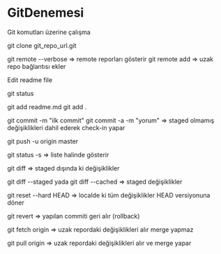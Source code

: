 # GitDenemesi
Git komutları üzerine çalışma

git clone git_repo_url.git

git remote --verbose => remote reporları gösterir
git remote add <shortName> <url> => uzak repo bağlantısı ekler

Edit readme file

git status

git add readme.md
git add .

git commit -m "ilk commit"
git commit -a -m "yorum" => staged olmamış değişiklikleri dahil ederek check-in yapar

git push -u origin master

git status -s => liste halinde gösterir

git diff => staged dışında ki değişiklikler

git diff --staged yada git diff --cached => staged değişiklikler

git reset --hard HEAD => localde ki tüm değişiklikler HEAD versiyonuna döner

git revert => yapılan commiti geri alır (rollback)

git fetch origin => uzak repordaki değişiklikleri alır merge yapmaz

git pull origin => uzak repordaki değişiklikleri alır ve merge yapar